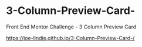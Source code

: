 # 3-Column-Preview-Card-
Front End Mentor Challenge - 3 Column Preview Card 

https://joe-lindie.github.io/3-Column-Preview-Card-/
